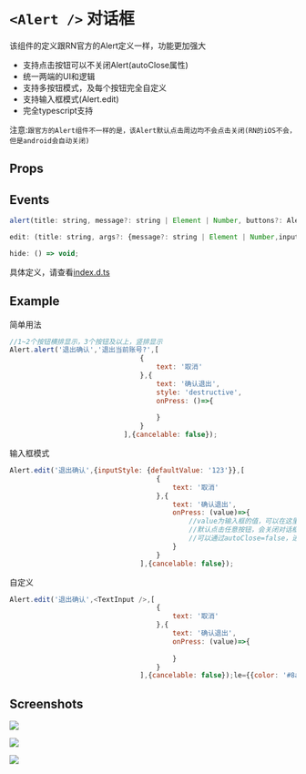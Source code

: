 # `<Alert />` 对话框

该组件的定义跟RN官方的Alert定义一样，功能更加强大

* 支持点击按钮可以不关闭Alert(autoClose属性)
* 统一两端的UI和逻辑
* 支持多按钮模式，及每个按钮完全自定义
* 支持输入框模式(Alert.edit)
* 完全typescript支持

注意:`跟官方的Alert组件不一样的是，该Alert默认点击周边均不会点击关闭(RN的iOS不会，但是android会自动关闭)`


## Props

## Events

<!--
## Methods
None.

## Static Props
None.

## Static Methods
None.
-->
```JavaScript
alert(title: string, message?: string | Element | Number, buttons?: AlertButton[], options?: AlertOptions);

edit: (title: string, args?: {message?: string | Element | Number,inputStyle?: TextInputProps}, buttons?: AlertButton[], options?: AlertOptions) => void;

hide: () => void;
```

具体定义，请查看[index.d.ts](../../index.d.ts)

## Example
简单用法
```javascript
//1~2个按钮横排显示，3个按钮及以上，竖排显示
Alert.alert('退出确认','退出当前账号?',[
                                {
                                    text: '取消'
                                },{
                                    text: '确认退出',
                                    style: 'destructive',
                                    onPress: ()=>{
                                        
                                    }
                                }
                            ],{cancelable: false});
```

输入框模式
```javascript
Alert.edit('退出确认',{inputStyle: {defaultValue: '123'}},[
                                    {
                                        text: '取消'
                                    },{
                                        text: '确认退出',
                                        onPress: (value)=>{
                                            //value为输入框的值，可以在这里校验
                                            //默认点击任意按钮，会关闭对话框
                                            //可以通过autoClose=false，进行禁用
                                        }
                                    }
                                ],{cancelable: false});
```

自定义
```javascript
Alert.edit('退出确认',<TextInput />,[
                                    {
                                        text: '取消'
                                    },{
                                        text: '确认退出',
                                        onPress: (value)=>{
                                            
                                        }
                                    }
                                ],{cancelable: false});le={{color: '#8a6d3b', fontSize: 16, paddingLeft: 8}} text='Search' />
```


## Screenshots
![](https://tva1.sinaimg.cn/large/006tNbRwgy1g9q86k5lzej308l042t8s.jpg)

![](https://tva1.sinaimg.cn/large/006tNbRwgy1g9qemepdq2j308i06mq32.jpg)

![](https://tva1.sinaimg.cn/large/006tNbRwgy1g9qelebemdj308l05nwek.jpg)
